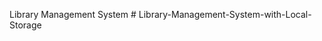Library Management System
#   L i b r a r y - M a n a g e m e n t - S y s t e m - w i t h - L o c a l - S t o r a g e  
 